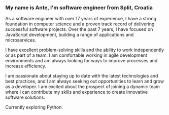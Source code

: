 ### My name is Ante, I'm software engineer from Split, Croatia

As a software engineer with over 17 years of experience, I have a strong foundation in computer science and a proven track record of delivering successful software projects. Over the past 7 years, I have focused on JavaScript development, building a range of applications and microservices.

I have excellent problem-solving skills and the ability to work independently or as part of a team. I am comfortable working in agile development environments and am always looking for ways to improve processes and increase efficiency.

I am passionate about staying up to date with the latest technologies and best practices, and I am always seeking out opportunities to learn and grow as a developer. I am excited about the prospect of joining a dynamic team where I can contribute my skills and experience to create innovative software solutions.

Currently exploring Python.
